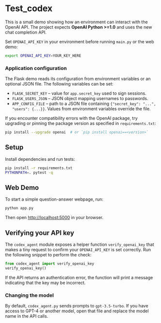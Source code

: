# Test_codex
This is a small demo showing how an environment can interact with the OpenAI API. The project expects **OpenAI Python >=1.0** and uses the new chat completion API.

Set `OPENAI_API_KEY` in your environment before running `main.py` or the web demo:

```bash
export OPENAI_API_KEY=YOUR_KEY_HERE
```

### Application configuration

The Flask demo reads its configuration from environment variables or an optional
JSON file. The following variables can be set:

- `FLASK_SECRET_KEY` – value for `app.secret_key` used to sign sessions.
- `FLASK_USERS_JSON` – JSON object mapping usernames to passwords.
- `APP_CONFIG_FILE` – path to a JSON file containing `{"secret_key": "...", "users": {...}}`.
  Values from environment variables override the file.

If you encounter compatibility errors with the OpenAI package, try upgrading or pinning the package version as specified in `requirements.txt`:

```bash
pip install --upgrade openai  # or `pip install openai==<version>`
```

## Setup

Install dependencies and run tests:

```bash
pip install -r requirements.txt
PYTHONPATH=. pytest -q
```

## Web Demo

To start a simple question-answer webpage, run:

```bash
python app.py
```

Then open <http://localhost:5000> in your browser.

## Verifying your API key

The `codex_agent` module exposes a helper function `verify_openai_key` that makes
a tiny request to confirm your `OPENAI_API_KEY` is set correctly. Run the
following snippet to perform the check:

```python
from codex_agent import verify_openai_key
verify_openai_key()
```

If the API returns an authentication error, the function will print a message
indicating that the key may be incorrect.

### Changing the model

By default, `codex_agent.py` sends prompts to `gpt-3.5-turbo`. If you have access to GPT-4 or another model, open that file and replace the model name in the API calls.
